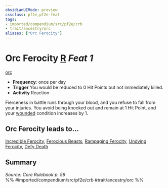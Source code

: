 ```yaml
---
obsidianUIMode: preview
cssclass: pf2e,pf2e-feat
tags:
- imported/compendium/src/pf2e/crb
- trait/ancestry/orc
aliases: ["Orc Ferocity"]
---
```

# Orc Ferocity  [R](chapter-9-playing-the-game.md#Actions "Reaction") *Feat 1*  
[orc](orc.md)  

- **Frequency**: once per day
- **Trigger** You would be reduced to 0 Hit Points but not immediately killed.
- **Activity** Reaction

Fierceness in battle runs through your blood, and you refuse to fall from your injuries. You avoid being knocked out and remain at 1 Hit Point, and your [wounded](conditions.md#Wounded) condition increases by 1.

## Orc Ferocity leads to...

[Incredible Ferocity](incredible-ferocity.md), [Ferocious Beasts](ferocious-beasts-apg.md), [Rampaging Ferocity](rampaging-ferocity-apg.md), [Undying Ferocity](undying-ferocity-apg.md), [Defy Death](defy-death-loag.md)

## Summary

*Source: Core Rulebook p. 59*  
%% #imported/compendium/src/pf2e/crb #trait/ancestry/orc %%